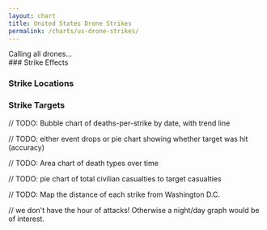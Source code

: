 ```yaml
---
layout: chart
title: United States Drone Strikes
permalink: /charts/us-drone-strikes/
---
```


<style>
.zoom {
    fill: transparent;
    cursor: pointer;
}
svg text {
    font-family: sans-serif;
    font-size: 12px;
}
.y-axis path,
.y-axis line,
.x-axis path,
.x-axis line {
    stroke: black;
    fill: none;
    stroke-width: 1px;
}

.y-axis g line {
    stroke: grey;
    fill: none;
    stroke-width: 1px;
}
.graph-body .line circle {
    opacity: 0.1;
}
.delimiter {
    display: none;
}
</style>
<div id="loading">Calling all drones...</div>
### Strike Effects

<div id="chartDeathsType"></div>

### Strike Locations

<div id="chartCountry"></div>

### Strike Targets

<div id="chartTargets"></div>

// TODO: Bubble chart of deaths-per-strike by date, with trend line

// TODO: either event drops or pie chart showing whether target was hit (accuracy)

// TODO: Area chart of death types over time

// TODO: pie chart of total civilian casualties to target casualties

// TODO: Map the distance of each strike from Washington D.C.

// we don't have the hour of attacks! Otherwise a night/day graph would be of interest.



<script src="/js/vendor/eventDrops.js"></script>
<script src="/js/charts/drones.js"></script>
<script src="http://api.dronestre.am/data?callback=drones.load"></script>
